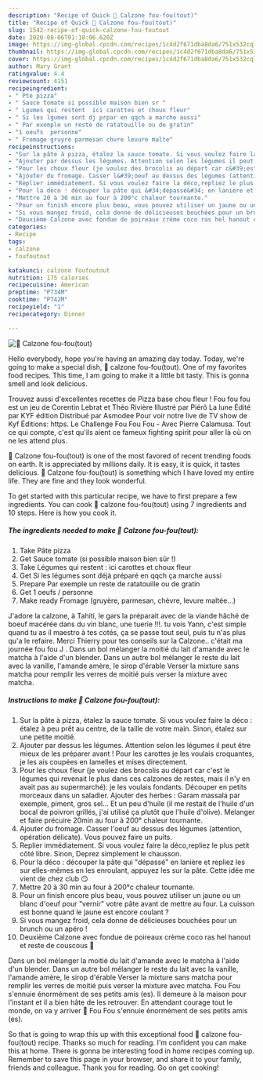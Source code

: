 ```yaml
---
description: "Recipe of Quick 🌺 Calzone fou-fou(tout)"
title: "Recipe of Quick 🌺 Calzone fou-fou(tout)"
slug: 1542-recipe-of-quick-calzone-fou-foutout
date: 2020-08-06T01:10:06.620Z
image: https://img-global.cpcdn.com/recipes/1c4d2f671dba8da6/751x532cq70/🌺-calzone-fou-foutout-photo-principale-de-la-recette.jpg
thumbnail: https://img-global.cpcdn.com/recipes/1c4d2f671dba8da6/751x532cq70/🌺-calzone-fou-foutout-photo-principale-de-la-recette.jpg
cover: https://img-global.cpcdn.com/recipes/1c4d2f671dba8da6/751x532cq70/🌺-calzone-fou-foutout-photo-principale-de-la-recette.jpg
author: Mary Grant
ratingvalue: 4.4
reviewcount: 4151
recipeingredient:
- " Pte pizza"
- " Sauce tomate si possible maison bien sr "
- " Lgumes qui restent  ici carottes et choux fleur"
- " Si les lgumes sont dj prpar en qqch a marche aussi"
- " Par exemple un reste de ratatouille ou de gratin"
- "1 oeufs  personne"
- " Fromage gruyre parmesan chvre levure malte"
recipeinstructions:
- "Sur la pâte à pizza, étalez la sauce tomate. Si vous voulez faire la déco : étalez à peu prêt au centre, de la taille de votre main. Sinon, étalez sur une petite moitié."
- "Ajouter par dessus les légumes. Attention selon les légumes il peut être mieux de les préparer avant ! Pour les carottes je les voulais croquantes, je les ais coupées en lamelles et mises directement."
- "Pour les choux fleur (je voulez des brocolis au départ car c&#39;est le légumes qui revenait le plus dans ces calzones de restes, mais il n&#39;y en avait pas au supermarché): je les voulais fondants. Découper en petits morceaux dans un saladier. Ajouter des herbes : Garam massala par exemple, piment, gros sel... Et un peu d&#39;huile (il me restait de l&#39;huile d&#39;un bocal de poivron grillés, j&#39;ai utilisé ça plutôt que l&#39;huile d&#39;olive). Melanger et faire précuire 20min au four à 200° chaleur tournante."
- "Ajouter du fromage. Casser l&#39;oeuf au dessus des légumes (attention, opération délicate). Vous pouvez faire un puits."
- "Replier immédiatement. Si vous voulez faire la déco,repliez le plus petit côté libre. Sinon, Deprez simplement le chausson."
- "Pour la déco : découper la pâte qui &#34;dépassé&#34; en lanière et repliez les sur elles-mêmes en les enroulant, appuyez les sur la pâte. Cette idée me vient de chez club 😏"
- "Mettre 20 à 30 min au four à 200°c chaleur tournante."
- "Pour un finish encore plus beau, vous pouvez utiliser un jaune ou un blanc d&#39;oeuf pour &#34;vernir&#34; votre pâte avant de mettre au four. La cuisson est bonne quand le jaune est encore coulant ?"
- "Si vous mangez froid, cela donne de délicieuses bouchées pour un brunch ou un apéro !"
- "Deuxième Calzone avec fondue de poireaux crème coco ras hel hanout et reste de couscous 🤣"
categories:
- Recipe
tags:
- calzone
- foufoutout

katakunci: calzone foufoutout 
nutrition: 175 calories
recipecuisine: American
preptime: "PT34M"
cooktime: "PT42M"
recipeyield: "1"
recipecategory: Dinner

---
```



![🌺 Calzone fou-fou(tout)](https://img-global.cpcdn.com/recipes/1c4d2f671dba8da6/751x532cq70/🌺-calzone-fou-foutout-photo-principale-de-la-recette.jpg)

Hello everybody, hope you're having an amazing day today. Today, we're going to make a special dish, 🌺 calzone fou-fou(tout). One of my favorites food recipes. This time, I am going to make it a little bit tasty. This is gonna smell and look delicious.

Trouvez aussi d&#39;excellentes recettes de Pizza base chou fleur ! Fou fou fou est un jeu de Corentin Lebrat et Théo Rivière Illustré par Piérô La lune Édité par KYF édition Distribué par Asmodee Pour voir notre live de TV show de Kyf Éditions: https. Le Challenge Fou Fou Fou - Avec Pierre Calamusa. Tout ce qui compte, c&#39;est qu&#39;ils aient ce fameux fighting spirit pour aller là où on ne les attend plus.

🌺 Calzone fou-fou(tout) is one of the most favored of recent trending foods on earth. It is appreciated by millions daily. It is easy, it is quick, it tastes delicious. 🌺 Calzone fou-fou(tout) is something which I have loved my entire life. They are fine and they look wonderful.


To get started with this particular recipe, we have to first prepare a few ingredients. You can cook 🌺 calzone fou-fou(tout) using 7 ingredients and 10 steps. Here is how you cook it.

<!--inarticleads1-->

##### The ingredients needed to make 🌺 Calzone fou-fou(tout):

1. Take  Pâte pizza
1. Get  Sauce tomate (si possible maison bien sûr !)
1. Take  Légumes qui restent : ici carottes et choux fleur
1. Get  Si les légumes sont déjà préparé en qqch ça marche aussi
1. Prepare  Par exemple un reste de ratatouille ou de gratin
1. Get 1 oeufs / personne
1. Make ready  Fromage (gruyère, parmesan, chèvre, levure maltée...)


J&#39;adore la calzone, à Tahiti, le gars la préparait avec de la viande hâché de boeuf macérée dans du vin blanc, une tuerie !!!. tu vois Yann, c&#39;est simple quand tu as il maestro à tes cotés, ça se passe tout seul, puis tu n&#39;as plus qu&#39;a le refaire. Merci Thierry pour tes conseils sur la Calzone.. c&#39;était ma journée fou fou J . Dans un bol mélanger la moitié du lait d&#39;amande avec le matcha à l&#39;aide d&#39;un blender. Dans un autre bol mélanger le reste du lait avec la vanille, l&#39;amande amère, le sirop d&#39;érable Verser la mixture sans matcha pour remplir les verres de moitié puis verser la mixture avec matcha. 

<!--inarticleads2-->

##### Instructions to make 🌺 Calzone fou-fou(tout):

1. Sur la pâte à pizza, étalez la sauce tomate. Si vous voulez faire la déco : étalez à peu prêt au centre, de la taille de votre main. Sinon, étalez sur une petite moitié.
1. Ajouter par dessus les légumes. Attention selon les légumes il peut être mieux de les préparer avant ! Pour les carottes je les voulais croquantes, je les ais coupées en lamelles et mises directement.
1. Pour les choux fleur (je voulez des brocolis au départ car c&#39;est le légumes qui revenait le plus dans ces calzones de restes, mais il n&#39;y en avait pas au supermarché): je les voulais fondants. Découper en petits morceaux dans un saladier. Ajouter des herbes : Garam massala par exemple, piment, gros sel... Et un peu d&#39;huile (il me restait de l&#39;huile d&#39;un bocal de poivron grillés, j&#39;ai utilisé ça plutôt que l&#39;huile d&#39;olive). Melanger et faire précuire 20min au four à 200° chaleur tournante.
1. Ajouter du fromage. Casser l&#39;oeuf au dessus des légumes (attention, opération délicate). Vous pouvez faire un puits.
1. Replier immédiatement. Si vous voulez faire la déco,repliez le plus petit côté libre. Sinon, Deprez simplement le chausson.
1. Pour la déco : découper la pâte qui &#34;dépassé&#34; en lanière et repliez les sur elles-mêmes en les enroulant, appuyez les sur la pâte. Cette idée me vient de chez club 😏
1. Mettre 20 à 30 min au four à 200°c chaleur tournante.
1. Pour un finish encore plus beau, vous pouvez utiliser un jaune ou un blanc d&#39;oeuf pour &#34;vernir&#34; votre pâte avant de mettre au four. La cuisson est bonne quand le jaune est encore coulant ?
1. Si vous mangez froid, cela donne de délicieuses bouchées pour un brunch ou un apéro !
1. Deuxième Calzone avec fondue de poireaux crème coco ras hel hanout et reste de couscous 🤣


Dans un bol mélanger la moitié du lait d&#39;amande avec le matcha à l&#39;aide d&#39;un blender. Dans un autre bol mélanger le reste du lait avec la vanille, l&#39;amande amère, le sirop d&#39;érable Verser la mixture sans matcha pour remplir les verres de moitié puis verser la mixture avec matcha. Fou Fou s&#39;ennuie énormément de ses petits amis (es). Il demeure à la maison pour l&#39;instant et il a bien hâte de les retrouver. En attendant courage tout le monde, on va y arriver 🙂 Fou Fou s&#39;ennuie énormément de ses petits amis (es). 

So that is going to wrap this up with this exceptional food 🌺 calzone fou-fou(tout) recipe. Thanks so much for reading. I'm confident you can make this at home. There is gonna be interesting food in home recipes coming up. Remember to save this page in your browser, and share it to your family, friends and colleague. Thank you for reading. Go on get cooking!
